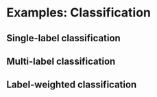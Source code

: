 # Examples: Classification

## Single-label classification

## Multi-label classification

## Label-weighted classification